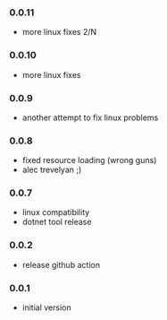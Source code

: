 ### 0.0.11
* more linux fixes 2/N

### 0.0.10
* more linux fixes

### 0.0.9
* another attempt to fix linux problems

### 0.0.8
* fixed resource loading (wrong guns)
* alec trevelyan ;)

### 0.0.7
* linux compatibility
* dotnet tool release

### 0.0.2
* release github action

### 0.0.1
* initial version